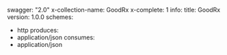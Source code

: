 swagger: "2.0"
x-collection-name: GoodRx
x-complete: 1
info:
  title: GoodRx
  version: 1.0.0
schemes:
- http
produces:
- application/json
consumes:
- application/json